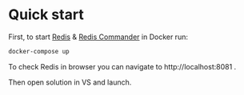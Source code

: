 # Quick start

First, to start [Redis](https://redis.io/) & [Redis Commander](https://joeferner.github.io/redis-commander/) in Docker run:

```bash
docker-compose up
```

To check Redis in browser you can navigate to http://localhost:8081 .

Then open solution in VS and launch.